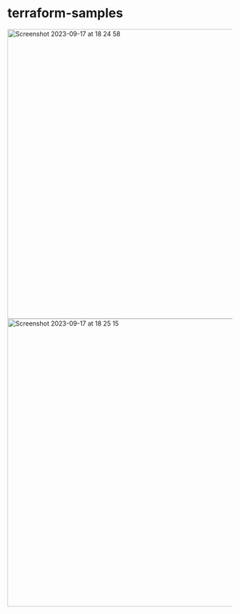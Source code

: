 # terraform-samples

<img width="649" alt="Screenshot 2023-09-17 at 18 24 58" src="https://github.com/stefanaygul/terraform-samples/assets/30243843/c4e479ed-f2c0-4932-b7dd-cffdec145f69">


<img width="645" alt="Screenshot 2023-09-17 at 18 25 15" src="https://github.com/stefanaygul/terraform-samples/assets/30243843/123d08f6-d56c-4afd-8277-3a2399218d0d">

